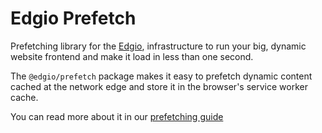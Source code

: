# Edgio Prefetch

Prefetching library for the [Edgio](https://docs.edg.io), infrastructure to run your big, dynamic website frontend and make it load in less than one second.

The `@edgio/prefetch` package makes it easy to prefetch dynamic content cached at the network edge and store it in the browser's service worker cache.

You can read more about it in our [prefetching guide](https://docs.edg.io/guides/prefetching)
